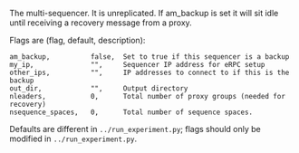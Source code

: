 The multi-sequencer. It is unreplicated. If am_backup is set it will sit idle until receiving a recovery message from a proxy.

Flags are (flag, default, description):
```
am_backup,          false,  Set to true if this sequencer is a backup
my_ip,              "",     Sequencer IP address for eRPC setup
other_ips,          "",     IP addresses to connect to if this is the backup
out_dir,            "",     Output directory
nleaders,           0,      Total number of proxy groups (needed for recovery)
nsequence_spaces,   0,      Total number of sequence spaces.
```

Defaults are different in `../run_experiment.py`; flags should only be modified in `../run_experiment.py`.